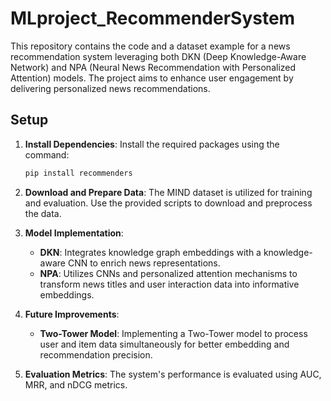# MLproject_RecommenderSystem

This repository contains the code and a dataset example for a news recommendation system leveraging both DKN (Deep Knowledge-Aware Network) and NPA (Neural News Recommendation with Personalized Attention) models. The project aims to enhance user engagement by delivering personalized news recommendations.

## Setup

1. **Install Dependencies**:
   Install the required packages using the command:
   
   ```bash
   pip install recommenders
   ```

3. **Download and Prepare Data**:
   The MIND dataset is utilized for training and evaluation. Use the provided scripts to download and preprocess the data.

4. **Model Implementation**:
   - **DKN**: Integrates knowledge graph embeddings with a knowledge-aware CNN to enrich news representations.
   - **NPA**: Utilizes CNNs and personalized attention mechanisms to transform news titles and user interaction data into informative embeddings.

5. **Future Improvements**:
   - **Two-Tower Model**: Implementing a Two-Tower model to process user and item data simultaneously for better embedding and recommendation precision.

6. **Evaluation Metrics**:
   The system's performance is evaluated using AUC, MRR, and nDCG metrics.
